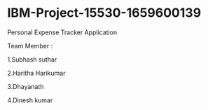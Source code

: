 # IBM-Project-15530-1659600139
Personal Expense Tracker Application

Team Member :

1.Subhash suthar 

2.Haritha Harikumar

3.Dhayanath

4.Dinesh kumar
